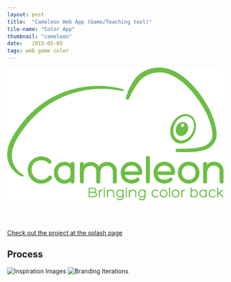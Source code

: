 ```yaml
---
layout: post
title:  "Cameleon Web App (Game/Teaching tool)"
tile-name: "Color App"
thumbnail: "cameleon"
date:   2015-05-05
tags: web game color
---
```


<!--branding process-->
<!--process not already on splash page-->
<div class="grid-x align-center">
  <div class="image-container cell small-8 medium-6"><img src="../img/cameleon/logo.svg" alt="Cameleon Logo"/></div>
</div>

<div class="grid-x grid-padding-x" style="margin-top:4rem;">
  <div class="cell">
    <a target="_blank" href="http://naher94.github.io/cameleon">
      <div class="camleonButton contentButton"> Check out the project at the splash page</div>
    </a>
  </div>
</div>

## Process

<div class="image-container"><img src="../img/cameleon/inspiration.png" alt="Inspiration Images" />
<img src="../img/cameleon/branding.png" alt="Branding Iterations" /></div>
